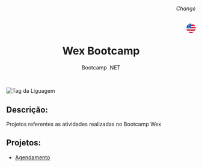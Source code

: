 ###### <div align=right>Change</div>
<a href="https://github.com/rafaelrvital/CSharp-Trainning/tree/main/bootcamp-Wex/README.md"><img src="https://github.com/rafaelrvital/rafaelrvital/blob/main/assets/flags/us.png" width="25" align="right" title="Change to english"></a>

<br>

<div align=center>

# Wex Bootcamp

Bootcamp .NET

</div><br>

![Tag da Liguagem](https://img.shields.io/badge/Visual%20Studio%20Code-CSharp-orange)

## Descrição:

Projetos referentes as atividades realizadas no Bootcamp Wex

## Projetos:

- <a href="https://github.com/rafaelrvital/CSharp-Trainning/tree/main/bootcamp-Wex/Agendamento">Agendamento</a>